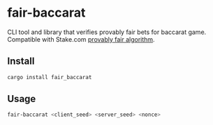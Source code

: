 # fair-baccarat

CLI tool and library that verifies provably fair bets for baccarat game. Compatible with Stake.com [provably fair algorithm](https://stake.com/casino/games/baccarat?modal=verify).

## Install

```bash
cargo install fair_baccarat
```

## Usage

```bash
fair-baccarat <client_seed> <server_seed> <nonce>
```
